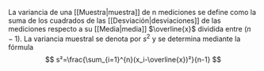 La variancia de una [[Muestra|muestra]] de n mediciones se define como la suma de los cuadrados de las [[Desviación|desviaciones]] de las mediciones respecto a su [[Media|media]] $\overline{x}$ dividida entre $(n - 1)$. La variancia muestral se denota por $s^2$ y se determina mediante la fórmula  
$$
s²=\frac{\sum_{i=1}^{n}(x_i-\overline{x})²}{n-1}
$$